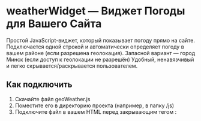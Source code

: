 # weatherWidget — Виджет Погоды для Вашего Сайта

Простой JavaScript-виджет, который показывает погоду прямо на сайте.  
Подключается одной строкой и автоматически определяет погоду в вашем районе (если разрешена геолокация). Запасной вариант — город Минск (если доступ к геолокации не разрешён) Удобный, ненавязчивый и легко скрывается/раскрывается пользователем.

## Как подключить

1. Скачайте файл geoWeather.js
2. Поместите его в директорию проекта (например, в папку /js)
3. Подключите файл в вашем HTML перед закрывающим тегом </body>:

<script src="/js/geoWeather.js"></script>

